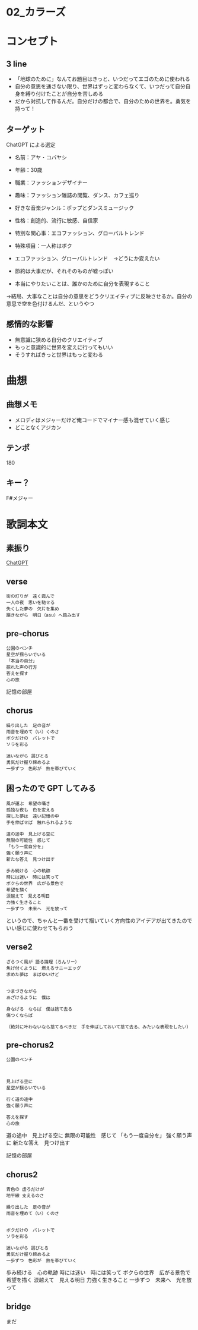# 02_カラーズ

# コンセプト
## 3 line
- 「地球のために」なんてお題目はきっと、いつだってエゴのために使われる
- 自分の意思を通さない限り、世界はずっと変わらなくて、いつだって自分自身を縛り付けたことが自分を苦しめる
- だから対抗して作るんだ。自分だけの都合で、自分のための世界を。勇気を持って！

## ターゲット
ChatGPT による選定

- 名前：アヤ・コバヤシ
- 年齢：30歳
- 職業：ファッションデザイナー
- 趣味：ファッション雑誌の閲覧、ダンス、カフェ巡り
- 好きな音楽ジャンル：ポップとダンスミュージック
- 性格：創造的、流行に敏感、自信家
- 特別な関心事：エコファッション、グローバルトレンド
- 特殊項目：一人称はボク

- エコファッション、グローバルトレンド　→どうにか変えたい
- 節約は大事だが、それそのものが嘘っぽい
- 本当にやりたいことは、誰かのために自分を表現すること

→結局、大事なことは自分の意思をどうクリエイティブに反映させるか。自分の意思で空を色付けるんだ、というやつ

## 感情的な影響
- 無意識に狭める自分のクリエイティブ
- もっと意識的に世界を変えに行ってもいい
- そうすればきっと世界はもっと変わる

# 曲想
## 曲想メモ
- メロディはメジャーだけど俺コードでマイナー感も混ぜていく感じ
- どことなくアジカン

## テンポ
180

## キー？
F#メジャー

# 歌詞本文

## 素振り
[ChatGPT](https://chat.openai.com/share/07cc3d2a-ff05-4864-9c04-645f05c29ae9)


## verse

```
街の灯りが　遠く霞んで
一人の夜　思いを馳せる
失くした夢の　欠片を集め
躓きながら　明日（asu）へ踏み出す
```

## pre-chorus
```
公園のベンチ
星空が揺らいでいる
「本当の自分」
掠れた声の行方
答えを探す
心の旅
```

記憶の部屋

## chorus
```
繰り出した　足の音が
雨音を埋めて（い）くのさ
ボクだけの　パレットで
ソラを彩る

迷いながら 選びとる
勇気だけ握り締めるよ
一歩ずつ　色彩が　熱を帯びていく
```


## 困ったので GPT してみる
```
風が運ぶ　希望の囁き
孤独な夜も　色を変える
探した夢は　遠い記憶の中
手を伸ばせば　触れられるような

道の途中　見上げる空に
無限の可能性　感じて
「もう一度自分を」
強く願う声に
新たな答え　見つけ出す

歩み続ける　心の軌跡
時には迷い　時には笑って
ボクらの世界　広がる景色で
希望を描く
涙越えて　見える明日
力強く生きること
一歩ずつ　未来へ　光を放って
```

というので、ちゃんと一番を受けて描いていく方向性のアイデアが出てきたのでいい感じに使わせてもらおう



## verse2

```
ざらつく風が 語る論理（ろんリー）
焦げ付くように　燃えるサニーエッグ
求めた夢は　まばゆいけど


つまづきながら　
あざけるように　僕は

身なげる　ならば　僕は捨て去る
傷つくならば

（絶対に叶わないなら捨てるべきだ　手を伸ばしておいて捨て去る、みたいな表現をしたい）
```


## pre-chorus2
```
公園のベンチ



見上げる空に
星空が揺らいでいる

行く道の途中
強く願う声に

答えを探す
心の旅
```


道の途中　見上げる空に
無限の可能性　感じて
「もう一度自分を」
強く願う声に
新たな答え　見つけ出す

記憶の部屋

## chorus2

```
青色の 虚ろだけが
地平線 支えるのさ

繰り出した　足の音が
雨音を埋めて（い）くのさ


ボクだけの　パレットで
ソラを彩る

迷いながら 選びとる
勇気だけ握り締めるよ
一歩ずつ　色彩が　熱を帯びていく
```


歩み続ける　心の軌跡
時には迷い　時には笑って
ボクらの世界　広がる景色で
希望を描く
涙越えて　見える明日
力強く生きること
一歩ずつ　未来へ　光を放って


## bridge

まだ
